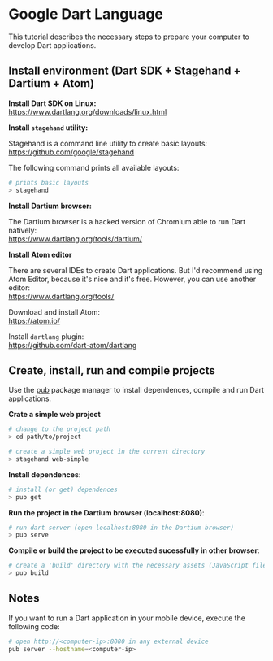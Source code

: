 # Google Dart Language

This tutorial describes the necessary steps to prepare your computer to develop Dart applications.

## Install environment (Dart SDK + Stagehand + Dartium + Atom)

**Install Dart SDK on Linux:**  
https://www.dartlang.org/downloads/linux.html

**Install `stagehand` utility:**  

Stagehand is a command line utility to create basic layouts:  
https://github.com/google/stagehand

The following command prints all available layouts:  
```bash
# prints basic layouts
> stagehand
```

**Install Dartium browser:**

The Dartium browser is a hacked version of Chromium able to run Dart natively:  
https://www.dartlang.org/tools/dartium/

**Install Atom editor**

There are several IDEs to create Dart applications. But I'd recommend using Atom Editor, because it's nice and it's free. However, you can use another editor:  
https://www.dartlang.org/tools/

Download and install Atom:  
https://atom.io/

Install `dartlang` plugin:  
https://github.com/dart-atom/dartlang

## Create, install, run and compile projects

Use the [pub](https://pub.dartlang.org/) package manager to install dependences, compile and run Dart applications.

**Crate a simple web project**
```bash
# change to the project path
> cd path/to/project

# create a simple web project in the current directory
> stagehand web-simple
```

**Install dependences**:
```bash
# install (or get) dependences
> pub get
```

**Run the project in the Dartium browser (localhost:8080)**:
```bash
# run dart server (open localhost:8080 in the Dartium browser)
> pub serve
```

**Compile or build the project to be executed sucessfully in other browser**:
```bash
# create a 'build' directory with the necessary assets (JavaScript files, etc...)
> pub build
```

## Notes

If you want to run a Dart application in your mobile device, execute the following code:
```bash
# open http://<computer-ip>:8080 in any external device
pub server --hostname=<computer-ip>
```
